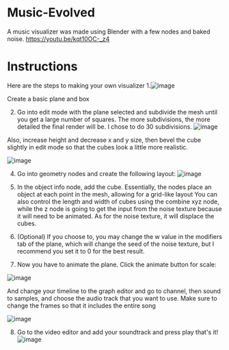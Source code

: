 # Music-Evolved
A music visualizer was made using Blender with a few nodes and baked noise.
https://youtu.be/kqt10OC-_z4

# Instructions
Here are the steps to making your own visualizer
1.![image](https://github.com/user-attachments/assets/f482ad0a-ec93-4eb0-b947-5276c31e821a)

Create a basic plane and box

2. Go into edit mode with the plane selected and subdivide the mesh until you get a large number of squares.
The more subdivisions, the more detailed the final render will be. I chose to do 30 subdivisions.
![image](https://github.com/user-attachments/assets/d71ccde4-d67c-4895-9bed-f199da54b382)

Also, increase height and decrease x and y size, then bevel the cube slightly in edit mode so that the cubes look a little more realistic.

![image](https://github.com/user-attachments/assets/2a872f89-e4dc-44ce-a0a8-dcd8447f5e9c)

4. Go into geometry nodes and create the following layout: 
![image](https://github.com/user-attachments/assets/70606bab-2bf0-4ada-b6b7-9fb2878abdf2)

5. In the object info node, add the cube.
Essentially, the nodes place an object at each point in the mesh, allowing for a grid-like layout
You can also control the length and width of cubes using the combine xyz node, while the z node is going to get the input from the noise texture because it will need to be animated.
As for the noise texture, it will displace the cubes.
6. (Optional) If you choose to, you may change the w value in the modifiers tab of the plane, which will change the seed of the noise texture, but I recommend you set it to 0 for the best result.
7. Now you have to animate the plane. Click the animate button for scale:
   
![image](https://github.com/user-attachments/assets/16a43ded-55b9-4d44-b096-f8bc692e2b62)

And change your timeline to the graph editor and go to channel, then sound to samples, and choose the audio track that you want to use.
Make sure to change the frames so that it includes the entire song

![image](https://github.com/user-attachments/assets/9dbd9e67-5817-4a0a-b94f-d02abd53e245)

8. Go to the video editor and add your soundtrack and press play that's it!
![image](https://github.com/user-attachments/assets/104d0f07-a66f-4fcb-b3e5-78c705499db8)
